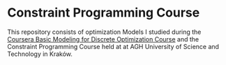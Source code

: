 # Constraint Programming Course
This repository consists of optimization Models I studied during the [Coursera Basic Modeling for Discrete Optimization Course](https://www.coursera.org/learn/basic-modeling) and the Constraint Programming Course held at at AGH University of Science and Technology in Kraków.
